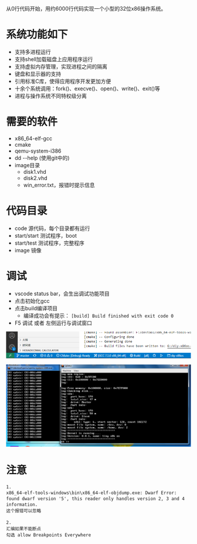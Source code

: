 从0行代码开始，用约6000行代码实现一个小型的32位x86操作系统。

# 系统功能如下
- 支持多进程运行
- 支持shell加载磁盘上应用程序运行
- 支持虚拟内存管理，实现进程之间的隔离
- 键盘和显示器的支持
- 引用标准C库，使得应用程序开发更加方便
- 十余个系统调用：fork()、execve()、open()、write()、exit()等
- 进程与操作系统不同特权级分离

# 需要的软件
- x86_64-elf-gcc
- cmake
- qemu-system-i386
- dd --help (使用git中的)
- image目录
	- disk1.vhd
	- disk2.vhd
	- win_error.txt，报错时提示信息

# 代码目录
- code 源代码，每个目录都有运行
- start/start 测试程序，boot
- start/test 测试程序，完整程序
- image 镜像

# 调试
- vscode status bar，会生出调试功能项目
- 点击初始化gcc
- 点击build编译项目
	-  编译成功会有提示： `[build] Build finished with exit code 0`
- F5 调试 或者 左侧运行与调试窗口

![](../photo/Pasted%20image%2020230707185854.png)

![](../photo/Pasted%20image%2020230707185926.png)

# 注意
```
1. 
x86_64-elf-tools-windows\bin\x86_64-elf-objdump.exe: Dwarf Error: found dwarf version '5', this reader only handles version 2, 3 and 4 information.
这个报错可以忽略

2.
汇编如果不能断点
勾选 allow Breakpoints Everywhere
```